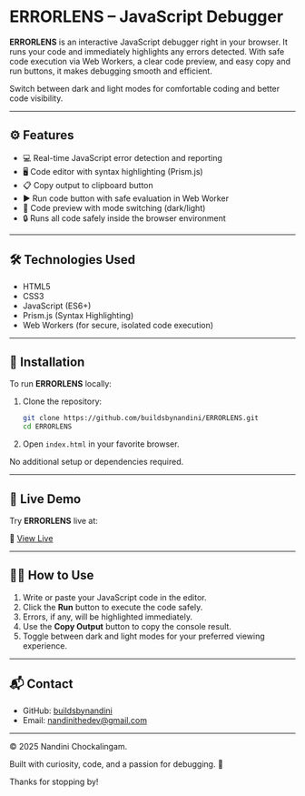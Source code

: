 # ERRORLENS – JavaScript Debugger

**ERRORLENS** is an interactive JavaScript debugger right in your browser. It runs your code and immediately highlights any errors detected. With safe code execution via Web Workers, a clear code preview, and easy copy and run buttons, it makes debugging smooth and efficient.

Switch between dark and light modes for comfortable coding and better code visibility.

---

## ⚙️ Features

- 💻 Real-time JavaScript error detection and reporting  
- 🖥️ Code editor with syntax highlighting (Prism.js)  
- 📋 Copy output to clipboard button  
- ▶️ Run code button with safe evaluation in Web Worker
- 🔄 Code preview with mode switching (dark/light) 
- 🔒 Runs all code safely inside the browser environment


---

## 🛠️ Technologies Used

- HTML5  
- CSS3  
- JavaScript (ES6+)  
- Prism.js (Syntax Highlighting)  
- Web Workers (for secure, isolated code execution)

---

##  🔧 Installation

To run **ERRORLENS** locally:

1. Clone the repository:

    ```bash
    git clone https://github.com/buildsbynandini/ERRORLENS.git
    cd ERRORLENS
    ```

2. Open `index.html` in your favorite browser.

No additional setup or dependencies required.

---

## 🚀 Live Demo

Try **ERRORLENS** live at:  

🔗  [View Live](https://buildsbynandini.github.io/errorlens/)

---

## 🧑‍💻 How to Use

1. Write or paste your JavaScript code in the editor.
2. Click the **Run** button to execute the code safely. 
3. Errors, if any, will be highlighted immediately. 
4. Use the **Copy Output** button to copy the console result.
5. Toggle between dark and light modes for your preferred viewing experience.

---

## 📬 Contact

- GitHub: [buildsbynandini](https://github.com/buildsbynandini)  
- Email: [nandinithedev@gmail.com](mailto:nandinithedev@gmail.com)  

---

© 2025 Nandini Chockalingam.

Built with curiosity, code, and a passion for debugging. 🐞

Thanks for stopping by!
